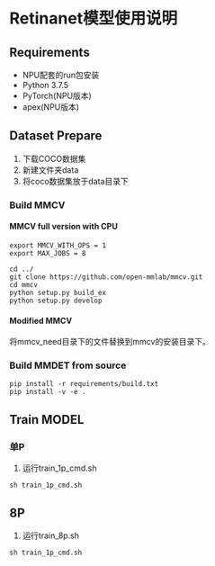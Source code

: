 # Retinanet模型使用说明

## Requirements
* NPU配套的run包安装
* Python 3.7.5
* PyTorch(NPU版本)
* apex(NPU版本)


## Dataset Prepare
1. 下载COCO数据集
2. 新建文件夹data
3. 将coco数据集放于data目录下

### Build MMCV

#### MMCV full version with CPU
```
export MMCV_WITH_OPS = 1
export MAX_JOBS = 8

cd ../
git clone https://github.com/open-mmlab/mmcv.git
cd mmcv
python setup.py build_ex
python setup.py develop
```

#### Modified MMCV
将mmcv_need目录下的文件替换到mmcv的安装目录下。


### Build MMDET from source
```
pip install -r requirements/build.txt
pip install -v -e .
```


## Train MODEL

### 单P
1. 运行train_1p_cmd.sh
```
sh train_1p_cmd.sh
```

## 8P
1. 运行train_8p.sh
```
sh train_1p_cmd.sh
```

